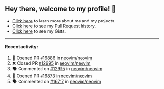 ## Hey there, welcome to my profile! 👋

- [Click here](https://seandewar.github.io/) to learn more about me and my projects.
- [Click here](https://github.com/search?p=1&q=author%3Aseandewar+is%3Apr) to see my Pull Request history.
- [Click here](https://gist.github.com/seandewar) to see my Gists.

---

#### Recent activity:

<!--START_SECTION:activity-->
1. 💪 Opened PR [#16886](https://github.com/neovim/neovim/pull/16886) in [neovim/neovim](https://github.com/neovim/neovim)
2. ❌ Closed PR [#12995](https://github.com/neovim/neovim/pull/12995) in [neovim/neovim](https://github.com/neovim/neovim)
3. 🗣 Commented on [#12995](https://github.com/neovim/neovim/issues/12995) in [neovim/neovim](https://github.com/neovim/neovim)
4. 💪 Opened PR [#16873](https://github.com/neovim/neovim/pull/16873) in [neovim/neovim](https://github.com/neovim/neovim)
5. 🗣 Commented on [#16717](https://github.com/neovim/neovim/issues/16717) in [neovim/neovim](https://github.com/neovim/neovim)
<!--END_SECTION:activity-->
